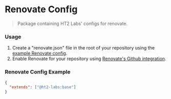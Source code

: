 # Renovate Config
> Package containing HT2 Labs' configs for renovate.

### Usage
1. Create a "renovate.json" file in the root of your repository using the [example Renovate config](#renovate-config-example).
1. Enable Renovate for your repository using [Renovate's Github integration](https://github.com/apps/renovate/installations/new).

### Renovate Config Example
```json
{
  "extends": ["@ht2-labs:base"]
}
```
